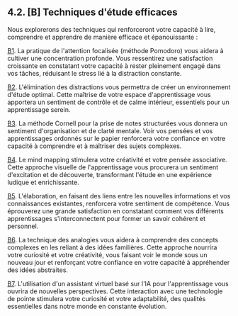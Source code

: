 ## 4.2. [B] Techniques d'étude efficaces

Nous explorerons des techniques qui renforceront votre capacité à lire, comprendre et apprendre de manière efficace et épanouissante :

[B1](<4.2.1. Attent focalisee.md>). La pratique de l'attention focalisée (méthode Pomodoro) vous aidera à cultiver une concentration profonde. Vous ressentirez une satisfaction croissante en constatant votre capacité à rester pleinement engagé dans vos tâches, réduisant le stress lié à la distraction constante.

[B2](<4.2.2. Elim distractions.md>). L'élimination des distractions vous permettra de créer un environnement d'étude optimal. Cette maîtrise de votre espace d'apprentissage vous apportera un sentiment de contrôle et de calme intérieur, essentiels pour un apprentissage serein.

[B3](<4.2.3. Meth Cornell notes.md>). La méthode Cornell pour la prise de notes structurées vous donnera un sentiment d'organisation et de clarté mentale. Voir vos pensées et vos apprentissages ordonnés sur le papier renforcera votre confiance en votre capacité à comprendre et à maîtriser des sujets complexes.

[B4](<4.2.4. Mind mapping.md>). Le mind mapping stimulera votre créativité et votre pensée associative. Cette approche visuelle de l'apprentissage vous procurera un sentiment d'excitation et de découverte, transformant l'étude en une expérience ludique et enrichissante.

[B5](<4.2.5. Elaboration.md>). L'élaboration, en faisant des liens entre les nouvelles informations et vos connaissances existantes, renforcera votre sentiment de compétence. Vous éprouverez une grande satisfaction en constatant comment vos différents apprentissages s'interconnectent pour former un savoir cohérent et personnel.

[B6](<4.2.6. Techniques analogies.md>). La technique des analogies vous aidera à comprendre des concepts complexes en les reliant à des idées familières. Cette approche nourrira votre curiosité et votre créativité, vous faisant voir le monde sous un nouveau jour et renforçant votre confiance en votre capacité à appréhender des idées abstraites.

[B7](<4.2.7. Assist virtuel IA.md>). L'utilisation d'un assistant virtuel basé sur l'IA pour l'apprentissage vous ouvrira de nouvelles perspectives. Cette interaction avec une technologie de pointe stimulera votre curiosité et votre adaptabilité, des qualités essentielles dans notre monde en constante évolution.

